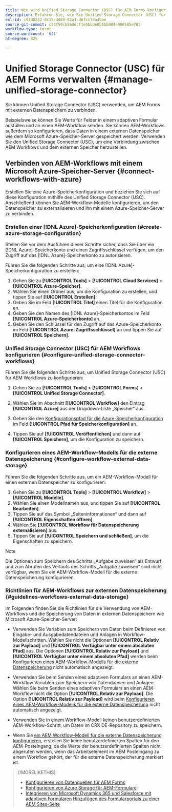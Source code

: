 ```yaml
---
title: Wie wird Unified Storage Connector (USC) für AEM Forms konfiguriert?
description: Erfahren Sie, wie Sie Unified Storage Connector (USC) für AEM Forms verwalten. Verwenden Sie den Unified Storage Connector (USC), um AEM Forms mit externen Datenspeichern zu verbinden.
exl-id: c93d0242-0c15-4d69-82a1-d6fcc7da4bae
source-git-commit: c33f59cb56decf1e5bbbe0b5bb084e906585e702
workflow-type: tm+mt
source-wordcount: '641'
ht-degree: 82%

---
```


# Unified Storage Connector (USC) für AEM Forms verwalten {#manage-unified-storage-connector}

Sie können Unified Storage Connector (USC) verwenden, um AEM Forms mit externen Datenspeichern zu verbinden.

Beispielsweise können Sie Werte für Felder in einem adaptiven Formular ausfüllen und an einen AEM-Workflow senden. Sie können AEM-Workflows außerdem so konfigurieren, dass Daten in einem externen Datenspeicher wie dem Microsoft Azure-Speicher-Server gespeichert werden. Verwenden Sie den Unified Storage Connector (USC), um eine Verbindung zwischen AEM Workflows und dem externen Speicher herzustellen.

## Verbinden von AEM-Workflows mit einem Microsoft Azure-Speicher-Server {#connect-workflows-with-azure}

Erstellen Sie eine Azure-Speicherkonfiguration und beziehen Sie sich auf diese Konfiguration mithilfe des Unified Storage Connector (USC). Anschließend können Sie AEM-Workflow-Modelle konfigurieren, um den Datenspeicher zu externalisieren und ihn mit einem Azure-Speicher-Server zu verbinden.

### Erstellen einer [!DNL Azure]-Speicherkonfiguration {#create-azure-storage-configuration}

Stellen Sie vor dem Ausführen dieser Schritte sicher, dass Sie über ein [!DNL Azure]-Speicherkonto und einen Zugriffsschlüssel verfügen, um den Zugriff auf das [!DNL Azure]-Speicherkonto zu autorisieren.

Führen Sie die folgenden Schritte aus, um eine [!DNL Azure]-Speicherkonfiguration zu erstellen:

1. Gehen Sie zu **[!UICONTROL Tools]** > **[!UICONTROL Cloud Services]** > **[!UICONTROL Azure-Speicher]**.
1. Wählen Sie einen Ordner aus, um die Konfiguration zu erstellen, und tippen Sie auf **[!UICONTROL Erstellen]**.
1. Geben Sie im Feld **[!UICONTROL Titel]** einen Titel für die Konfiguration an.
1. Geben Sie den Namen des [!DNL Azure]-Speicherkontos im Feld **[!UICONTROL Azure-Speicherkonto]** an.
1. Geben Sie den Schlüssel für den Zugriff auf das Azure-Speicherkonto im Feld **[!UICONTROL Azure-Zugriffsschlüssel]** an und tippen Sie auf **[!UICONTROL Speichern]**.

### Unified Storage Connector (USC) für AEM Workflows konfigurieren {#configure-unified-storage-connector-workflows}

Führen Sie die folgenden Schritte aus, um Unified Storage Connector (USC) für AEM Workflows zu konfigurieren:

1. Gehen Sie zu **[!UICONTROL Tools]** > **[!UICONTROL Forms]** > **[!UICONTROL Unified Storage Connector]**.

1. Wählen Sie im Abschnitt **[!UICONTROL Workflow]** den Eintrag **[!UICONTROL Azure]** aus der Dropdown-Liste „Speicher“ aus.
1. Geben Sie den [Konfigurationspfad für die Azure-Speicherkonfiguration](#create-azure-storage-configuration) im Feld **[!UICONTROL Pfad für Speicherkonfiguration]** an.
1. Tippen Sie auf **[!UICONTROL Veröffentlichen]** und dann auf **[!UICONTROL Speichern]**, um die Konfiguration zu speichern.

### Konfigurieren eines AEM-Workflow-Modells für die externe Datenspeicherung {#configure-workflow-external-data-storage}

Führen Sie die folgenden Schritte aus, um ein AEM-Workflow-Modell für einen externen Datenspeicher zu konfigurieren:

1. Gehen Sie zu **[!UICONTROL Tools]** > **[!UICONTROL Workflow]** > **[!UICONTROL Modelle]**.
1. Wählen Sie einen Modellnamen aus, und tippen Sie auf **[!UICONTROL Bearbeiten]**.
1. Tippen Sie auf das Symbol „Seiteninformationen“ und dann auf **[!UICONTROL Eigenschaften öffnen]**.
1. Wählen Sie **[!UICONTROL Workflow für Datenspeicherung externalisieren]** aus.
1. Tippen Sie auf **[!UICONTROL Speichern und schließen]**, um die Eigenschaften zu speichern.

>[!NOTE]
>
>Die Optionen zum Speichern des Schritts „Aufgabe zuweisen“ als Entwurf und zum Abrufen des Verlaufs des Schritts „Aufgabe zuweisen“ sind nicht verfügbar, wenn Sie ein AEM-Workflow-Modell für die externe Datenspeicherung konfigurieren.

### Richtlinien für AEM-Workflows zur externen Datenspeicherung {#guidelines-workflows-external-data-storage}

Im Folgenden finden Sie die Richtlinien für die Verwendung von AEM-Workflows und die Speicherung von Daten in externen Datenspeichern wie Microsoft Azure-Speicher-Server:

* Verwenden Sie Variablen zum Speichern von Daten beim Definieren von Eingabe- und Ausgabedatendateien und Anlagen in Workflow-Modellschritten. Wählen Sie nicht die Optionen **[!UICONTROL Relativ zur Payload]** und **[!UICONTROL Verfügbar unter einem absoluten Pfad]** aus. Die Optionen **[!UICONTROL Relativ zur Payload]** und **[!UICONTROL Verfügbar unter einem absoluten Pfad]** werden beim [Konfigurieren eines AEM-Workflow-Modells für die externe Datenspeicherung](#configure-workflow-external-data-storage) nicht automatisch angezeigt.

* Verwenden Sie beim Senden eines adaptiven Formulars an einen AEM-Workflow Variablen zum Speichern von Datendateien und Anlagen. Wählen Sie beim Senden eines adaptiven Formulars an einen AEM-Workflow nicht die Option **[!UICONTROL Relativ zur Payload]**. Die Option **[!UICONTROL Relativ zur Payload]** wird beim [Konfigurieren eines AEM-Workflow-Modells für die externe Datenspeicherung](#configure-workflow-external-data-storage) nicht automatisch angezeigt.

* Verwenden Sie in einem Workflow-Modell keinen benutzerdefinierten AEM-Workflow-Schritt, um Daten im CRX DE-Repository zu speichern.

* Wenn Sie [ein AEM Workflow-Modell für die externe Datenspeicherung konfigurieren](#configure-workflow-external-data-storage), erstellen Sie keine benutzerdefinierten Spalten für den AEM-Posteingang, da die Werte der benutzerdefinierten Spalten nicht abgerufen werden, wenn das Arbeitselement im AEM Posteingang zu einem Workflow gehört, der für die externe Datenspeicherung markiert ist.

>[!MORELIKETHIS]
>
>* [Konfigurieren von Datenquellen für AEM Forms](/help/forms/configure-data-sources.md)
>* [Konfigurieren von Azure Storage für AEM-Formulare](/help/forms/configure-azure-storage.md)
>* [Integrieren von Microsoft Dynamics 365 und Salesforce mit adaptiven Formularen](/help/forms/configure-msdynamics-salesforce.md)
>  [Hinzufügen des Formularportals zu einer AEM Sites-Seite](/help/forms/configure-forms-portal.md)
